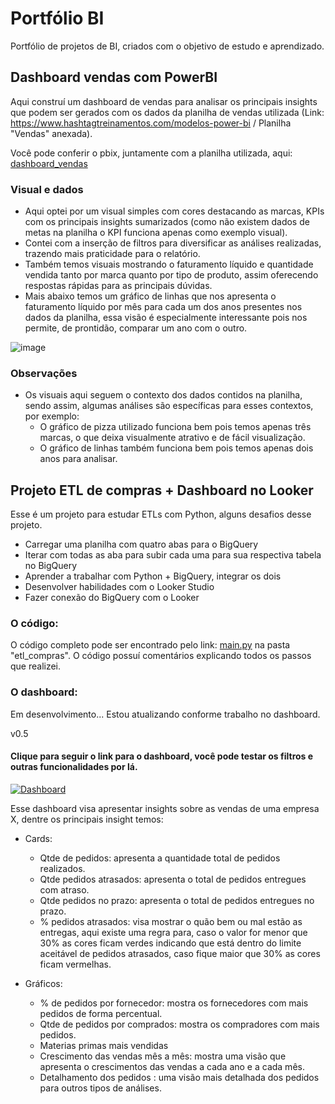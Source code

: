 # Portfólio BI 
Portfólio de projetos de BI, criados com o objetivo de estudo e aprendizado. 

## Dashboard vendas com PowerBI
Aqui construí um dashboard de vendas para analisar os principais insights que podem ser gerados com os dados da planilha de vendas utilizada (Link: https://www.hashtagtreinamentos.com/modelos-power-bi / Planilha "Vendas" anexada).

Você pode conferir o pbix, juntamente com a planilha utilizada, aqui: [dashboard_vendas](https://github.com/Caiquesgoulart/portfolio-bi/tree/main/dashboard_vendas)

### Visual e dados
- Aqui optei por um visual simples com cores destacando as marcas, KPIs com os principais insights sumarizados (como não existem dados de metas na planilha o KPI funciona apenas como exemplo visual). 
- Contei com a inserção de filtros para diversificar as análises realizadas, trazendo mais praticidade para o relatório. 
- Também temos visuais mostrando o faturamento líquido e quantidade vendida tanto por marca quanto por tipo de produto, assim oferecendo respostas rápidas para as principais dúvidas. 
- Mais abaixo temos um gráfico de linhas que nos apresenta o faturamento líquido por mês para cada um dos anos presentes nos dados da planilha, essa visão é especialmente interessante pois nos permite, de prontidão, comparar um ano com o outro. 

![image](https://github.com/Caiquesgoulart/portfolio-bi/assets/70335792/38bdb351-d1ff-4cce-982b-07cbdb1ca805)

### Observações 
- Os visuais aqui seguem o contexto dos dados contidos na planilha, sendo assim, algumas análises são específicas para esses contextos, por exemplo:
  - O gráfico de pizza utilizado funciona bem pois temos apenas três marcas, o que deixa visualmente atrativo e de fácil visualização.
  - O gráfico de linhas também funciona bem pois temos apenas dois anos para analisar.
 

## Projeto ETL de compras + Dashboard no Looker
Esse é um projeto para estudar ETLs com Python, alguns desafios desse projeto.

- Carregar uma planilha com quatro abas para o BigQuery
- Iterar com todas as aba para subir cada uma para sua respectiva tabela no BigQuery
- Aprender a trabalhar com Python + BigQuery, integrar os dois
- Desenvolver habilidades com o Looker Studio
- Fazer conexão do BigQuery com o Looker

### O código: 
O código completo pode ser encontrado pelo link: [main.py](https://github.com/Caiquesgoulart/portfolio-bi/blob/main/etl_compras/main.py) na pasta "etl_compras". O código possuí comentários explicando todos os passos que realizei. 

### O dashboard: 
Em desenvolvimento... Estou atualizando conforme trabalho no dashboard.

v0.5
#### Clique para seguir o link para o dashboard, você pode testar os filtros e outras funcionalidades por lá.
[![Dashboard](https://github.com/Caiquesgoulart/portfolio-bi/assets/70335792/0c49b6cb-20a0-465d-ba41-88acdb6d5dce)](https://lookerstudio.google.com/s/iclcIvS9is4)


Esse dashboard visa apresentar insights sobre as vendas de uma empresa X, dentre os principais insight temos: 
- Cards:
  - Qtde de pedidos: apresenta a quantidade total de pedidos realizados.
  - Qtde pedidos atrasados: apresenta o total de pedidos entregues com atraso.
  - Qtde pedidos no prazo: apresenta o total de pedidos entregues no prazo.
  - % pedidos atrasados: visa mostrar o quão bem ou mal estão as entregas, aqui existe uma regra para, caso o valor for menor que 30% as cores ficam verdes indicando que está dentro do limite aceitável de pedidos atrasados, caso fique maior que 30% as cores ficam vermelhas.
 
- Gráficos:
    - % de pedidos por fornecedor: mostra os fornecedores com mais pedidos de forma percentual.
    - Qtde de pedidos por comprados: mostra os compradores com mais pedidos.
    - Materias primas mais vendidas
    - Crescimento das vendas mês a mês: mostra uma visão que apresenta o crescimentos das vendas a cada ano e a cada mês.
    - Detalhamento dos pedidos : uma visão mais detalhada dos pedidos para outros tipos de análises.






